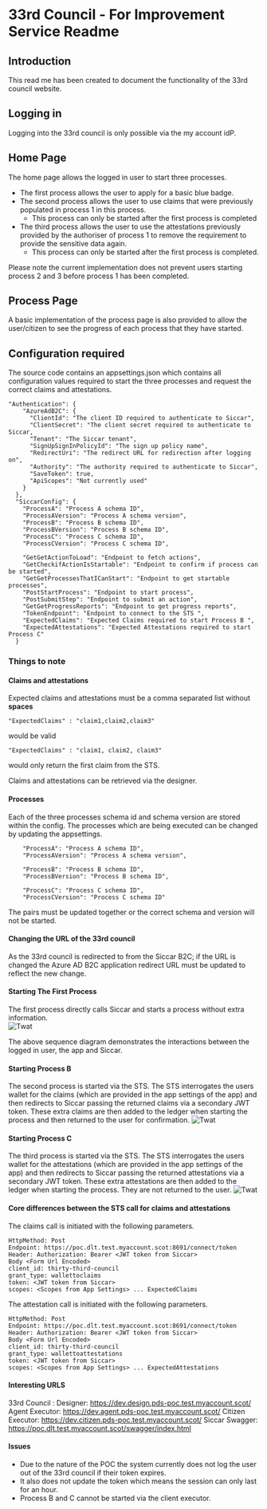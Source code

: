 # 33rd Council - For Improvement Service Readme
## Introduction 
This read me has been created to document the functionality of the 33rd council website.  

## Logging in
Logging into the 33rd council is only possible via the my account idP.  

## Home Page
The home page allows the logged in user to start three processes.
*  The first process allows the user to apply for a basic blue badge.
* The second process allows the user to use claims that were previously populated in process 1 in this process.  
	* This process can only be started after the first process is completed
* The third process allows the user to use the attestations previously provided by the authoriser of process 1 to remove the requirement to provide the sensitive data again. 
	* This process can only be started after the first process is completed. 

Please note the current implementation does not prevent users starting process 2 and 3 before process 1 has been completed. 

## Process Page
A basic implementation of the process page is also provided to allow the user/citizen to see the progress of each process that they have started. 

## Configuration required
The source code contains an appsettings.json which contains all configuration values required to start the three processes and request the correct claims and attestations.
````
"Authentication": {
    "AzureAdB2C": {
      "ClientId": "The client ID required to authenticate to Siccar",
      "ClientSecret": "The client secret required to authenticate to Siccar,
      "Tenant": "The Siccar tenant",
      "SignUpSignInPolicyId": "The sign up policy name",
      "RedirectUri": "The redirect URL for redirection after logging on",
      "Authority": "The authority required to authenticate to Siccar",
      "SaveToken": true,
      "ApiScopes": "Not currently used"
    }
  },
  "SiccarConfig": {
    "ProcessA": "Process A schema ID",
    "ProcessAVersion": "Process A schema version",
    "ProcessB": "Process B schema ID",
    "ProcessBVersion": "Process B schema ID",
    "ProcessC": "Process C schema ID",
    "ProcessCVersion": "Process C schema ID",

    "GetGetActionToLoad": "Endpoint to fetch actions",
    "GetCheckifActionIsStartable": "Endpoint to confirm if process can be started",
    "GetGetProcessesThatICanStart": "Endpoint to get startable processes",
    "PostStartProcess": "Endpoint to start process",
    "PostSubmitStep": "Endpoint to submit an action",
    "GetGetProgressReports": "Endpoint to get progress reports",
    "TokenEndpoint": "Endpoint to connect to the STS ",
    "ExpectedClaims": "Expected Claims required to start Process B ",
    "ExpectedAttestations": "Expected Attestations required to start Process C"
  }
````

### Things to note
#### Claims and attestations 
Expected claims and attestations must be a comma separated list without **spaces**
````
"ExpectedClaims" : "claim1,claim2,claim3" 
````
would be valid 
````
"ExpectedClaims" : "claim1, claim2, claim3" 
````
would only return the first claim from the STS.

Claims and attestations can be retrieved via the designer.  

#### Processes
Each of the three processes schema id and schema version are stored within the config. 
The processes which are being executed can be changed by updating the appsettings.
````
	"ProcessA": "Process A schema ID",
    "ProcessAVersion": "Process A schema version",
````
````
    "ProcessB": "Process B schema ID",
    "ProcessBVersion": "Process B schema ID",
````
````
    "ProcessC": "Process C schema ID",
    "ProcessCVersion": "Process C schema ID"
````

The pairs must be updated together or the correct schema and version will not be started. 

#### Changing the URL of the 33rd council
As the 33rd council is redirected to from the Siccar B2C; if the URL is changed the Azure AD B2C application redirect URL must be updated to reflect the new change. 

#### Starting The First Process
The first process directly calls Siccar and starts a process without extra information.  
![Twat](https://i.guim.co.uk/img/media/9b1fe28fc874386c2353c58485ebea3a62bf21f8/164_345_4889_2933/master/4889.jpg?width=620&quality=45&auto=format&fit=max&dpr=2&s=1bfbf7b2fca633d0a1185d6679a927f0)

The above sequence diagram demonstrates the interactions between the logged in user, the app and Siccar.

#### Starting Process B 
The second process is started via the STS.  The STS interrogates the users wallet for the claims (which are provided in the app settings of the app) and then redirects to Siccar passing the returned claims  via a secondary JWT token.  These extra claims are then added to the ledger when starting the process and then returned to the user for confirmation. 
![Twat](https://i.guim.co.uk/img/media/9b1fe28fc874386c2353c58485ebea3a62bf21f8/164_345_4889_2933/master/4889.jpg?width=620&quality=45&auto=format&fit=max&dpr=2&s=1bfbf7b2fca633d0a1185d6679a927f0)

#### Starting Process C
The third process is started via the STS.  The STS interrogates the users wallet for the attestations (which are provided in the app settings of the app) and then redirects to Siccar passing the returned attestations via a secondary JWT token.  These extra attestations are then added to the ledger when starting the process.  They are not returned to the user. 
![Twat](https://i.guim.co.uk/img/media/9b1fe28fc874386c2353c58485ebea3a62bf21f8/164_345_4889_2933/master/4889.jpg?width=620&quality=45&auto=format&fit=max&dpr=2&s=1bfbf7b2fca633d0a1185d6679a927f0)

#### Core differences between the STS call for claims and attestations
The claims call is initiated with the following parameters.
````
HttpMethod: Post
Endpoint: https://poc.dlt.test.myaccount.scot:8691/connect/token
Header: Authorization: Bearer <JWT token from Siccar>
Body <Form Url Encoded>
client_id: thirty-third-council
grant_type: wallettoclaims
token: <JWT token from Siccar>
scopes: <Scopes from App Settings> ... ExpectedClaims
````
The attestation call is initiated with the following parameters. 
````
HttpMethod: Post
Endpoint: https://poc.dlt.test.myaccount.scot:8691/connect/token
Header: Authorization: Bearer <JWT token from Siccar>
Body <Form Url Encoded>
client_id: thirty-third-council
grant_type: wallettoattestations
token: <JWT token from Siccar>
scopes: <Scopes from App Settings> ... ExpectedAttestations
````

#### Interesting URLS 
33rd Council : 
Designer: https://dev.design.pds-poc.test.myaccount.scot/
Agent Executor: https://dev.agent.pds-poc.test.myaccount.scot/
Citizen Executor: https://dev.citizen.pds-poc.test.myaccount.scot/
Siccar Swagger: https://poc.dlt.test.myaccount.scot/swagger/index.html


#### Issues
* Due to the nature of the POC the system currently does not log the user out of the 33rd council if their token expires. 
* It also does not update the token which means the session can only last for an hour. 
* Process B and C cannot be started via the client executor.   
